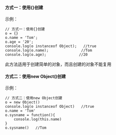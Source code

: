 #### 方式一：使用{}创建
示例：
```
// 方式一：使用{}创建
o = {}
o.name = 'Tom';
o.age = '20';
console.log(o instanceof Object);   //true
console.log(o.name);               //Tom
console.log(o.age);               //20
```

此方法适用于创建简单的对象，而且创建的对象不能复用



#### 方式二：使用new Object()创建
示例：
```
// 方式二：使用new Object创建
o = new Object()
console.log(o instanceof Object)   //true
o.name = 'Tom'
o.sysname = function(){
    console.log(this.name)
}
o.sysname()   //Tom






```